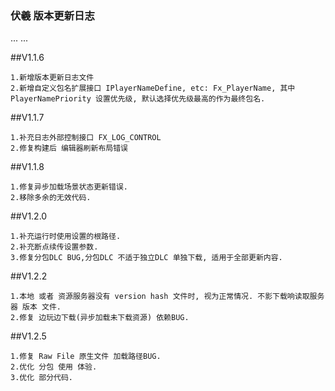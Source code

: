 ### **伏羲** 版本更新日志

... ...

##V1.1.6

    1.新增版本更新日志文件
    2.新增自定义包名扩展接口 IPlayerNameDefine, etc: Fx_PlayerName, 其中PlayerNamePriority 设置优先级, 默认选择优先级最高的作为最终包名.

##V1.1.7

    1.补充日志外部控制接口 FX_LOG_CONTROL
    2.修复构建后 编辑器刷新布局错误

##V1.1.8

    1.修复异步加载场景状态更新错误.
    2.移除多余的无效代码.

##V1.2.0

    1.补充运行时使用设置的根路径.
    2.补充断点续传设置参数.
    3.修复分包DLC BUG,分包DLC 不适于独立DLC 单独下载, 适用于全部更新内容. 

##V1.2.2

    1.本地 或者 资源服务器没有 version hash 文件时, 视为正常情况. 不影下载响读取服务器 版本 文件.
    2.修复 边玩边下载(异步加载未下载资源) 依赖BUG.

##V1.2.5

    1.修复 Raw File 原生文件 加载路径BUG.
    2.优化 分包 使用 体验.
    3.优化 部分代码.